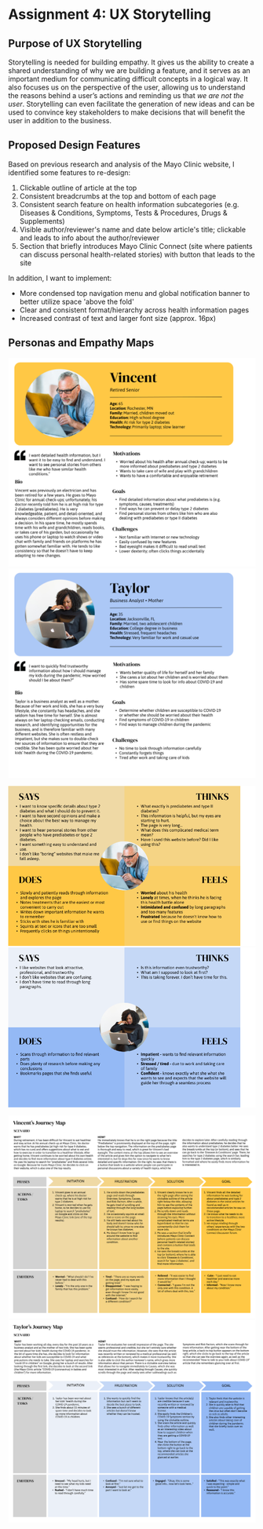 # Assignment 4: UX Storytelling

## Purpose of UX Storytelling
Storytelling is needed for building empathy. It gives us the ability to create a shared understanding of why we are building a feature, and it serves as an important medium for communicating difficult concepts in a logical way. It also focuses us on the perspective of the user, allowing us to understand the reasons behind a user’s actions and reminding us that *we are not the user*. Storytelling can even facilitate the generation of new ideas and can be used to convince key stakeholders to make decisions that will benefit the user in addition to the business.  


## Proposed Design Features

Based on previous research and analysis of the Mayo Clinic website, I identified some features to re-design:

1. Clickable outline of article at the top
2. Consistent breadcrumbs at the top and bottom of each page
3. Consistent search feature on health information subcategories (e.g. Diseases & Conditions, Symptoms, Tests & Procedures, Drugs & Supplements)
4. Visible author/reviewer's name and date below article's title; clickable and leads to info about the author/reviewer
5. Section that briefly introduces Mayo Clinic Connect (site where patients can discuss personal health-related stories) with button that leads to the site

In addition, I want to implement:
* More condensed top navigation menu and global notification banner to better utilize space 'above the fold'
* Clear and consistent format/hierarchy across health information pages
* Increased contrast of text and larger font size (approx. 16px)

## Personas and Empathy Maps

<p align="center">
  <img src="../Images/persona-vincent.png" alt="Vincent's User Persona" width = "700px"/>
  <img src="../Images/persona-taylor.png" alt="Taylor's User Persona" width = "700px"/>
</p>

<p align="center">
  <img src="../Images/empathy-map-vincent.png" alt="Vincent's Empathy Map"/>
  <img src="../Images/empathy-map-taylor.png" alt="Taylor's Empathy Map"/>
</p>

<p align="center">
  <img src="../Images/user_journey_vincent.png" alt="Vincent's Scenario and User Journey"/>
  <img src="../Images/user_journey_taylor.png" alt="Taylor's Scenario and User Journey"/>
</p>

